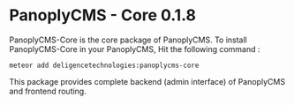 # PanoplyCMS - Core 0.1.8

PanoplyCMS-Core is the core package of PanoplyCMS. To install PanoplyCMS-Core in your PanoplyCMS, Hit the following command :

`meteor add deligencetechnologies:panoplycms-core`

This package provides complete backend (admin interface) of PanoplyCMS and frontend routing.
